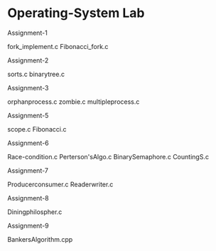 # Operating-System Lab

Assignment-1

fork_implement.c
Fibonacci_fork.c


Assignment-2

sorts.c
binarytree.c


Assignment-3

orphanprocess.c
zombie.c
multipleprocess.c


Assignment-5

scope.c
Fibonacci.c


Assignment-6

Race-condition.c
Perterson'sAlgo.c
BinarySemaphore.c
CountingS.c


Assignment-7

Producerconsumer.c
Readerwriter.c


Assignment-8

Diningphilospher.c


Assignment-9

BankersAlgorithm.cpp
